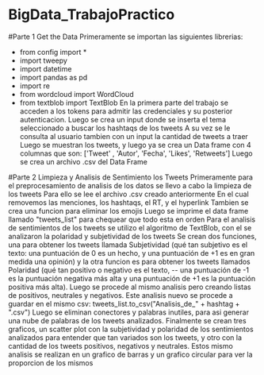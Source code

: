 # BigData_TrabajoPractico
#Parte 1 Get the Data
Primeramente se importan las siguientes librerias: 
- from config import *
- import tweepy
- import datetime
- import pandas as pd
- import re
- from wordcloud import WordCloud
- from textblob import TextBlob
En la primera parte del trabajo se acceden a los tokens para admitir las credenciales y su posterior autenticacion.
Luego se crea un input donde se inserta el tema seleccionado a buscar los hashtaqs de los tweets
A su vez se le consulta al usuario tambien con un input la cantidad de tweets a traer
Luego se muestran los tweets, y luego ya se crea un Data frame con 4 columnas que son:
['Tweet' , 'Autor', 'Fecha', 'Likes', 'Retweets']
Luego se crea un archivo .csv del Data Frame

#Parte 2 Limpieza y  Analisis de Sentimiento los Tweets
Primeramente para el preprocesamiento de analisis de los datos se llevo a cabo la limpieza de los tweets
Para ello se lee el archivo .csv creado anteriormente
En el cual removemos las menciones, los hashtaqs, el RT, y el hyperlink
Tambien se crea una funcion para eliminar los emojis
Luego se imprime el data frame llamado "tweets_list" para chequear que todo esta en orden
Para el analisis de sentimientos de los tweets se utilizo el algoritmo de TextBlob, 
con el se analizaron la polaridad y subjetividad de los tweets
Se crean dos funciones, una para obtener los tweets llamada Subjetividad (qué tan subjetivo  es el texto: una puntuación de 0 es un hecho, y una puntuación de +1 es en gran medida una opinión)
y la otra funcion es para obtener los tweets llamados Polaridad (qué tan positivo o negativo es el texto, -- una puntuación de -1 es la puntuación negativa más alta y una puntuación de +1 es la puntuación positiva más alta). 
Luego se procede al mismo analisis pero creando listas de positivos, neutrales y negativos.
Este analisis nuevo se procede a guardar en el mismo csv: tweets_list.to_csv("Analisis_de_" + hashtag + ".csv")
Luego se eliminan conectores y palabras inutiles, para asi generar una nube de palabras de los tweets analizados. Finalmente se crean tres graficos, un scatter plot con la subjetividad 
y polaridad de los sentimientos analizados para entender que tan variados son los tweets, y otro con la cantidad de los tweets positivos, negativos y neutrales.
Estos mismo analisis se realizan en un grafico de barras y un grafico circular para ver la proporcion de los mismos
